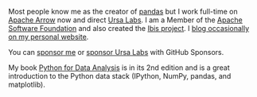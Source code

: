 Most people know me as the creator of [pandas][1] but I work full-time on
[Apache Arrow][2] now and direct [Ursa Labs][4]. I am a Member of the [Apache
Software Foundation][7] and also created the [Ibis project][8]. I [blog
occasionally on my personal website][9].

You can [sponsor me][5] or [sponsor Ursa Labs][6] with GitHub Sponsors.

My book [Python for Data Analysis][3] is in its 2nd edition and is a great
introduction to the Python data stack (IPython, NumPy, pandas, and matplotlib).

[1]: https://github.com/pandas-dev/pandas
[2]: http://github.com/apache/arrow
[3]: https://amzn.to/2KI5JJw
[4]: https://ursalabs.org/
[5]: https://github.com/sponsors/wesm
[6]: https://github.com/sponsors/ursa-labs
[7]: https://apache.org
[8]: http://github.com/ibis-project/ibis
[9]: https://wesmckinney.com/archives.html
